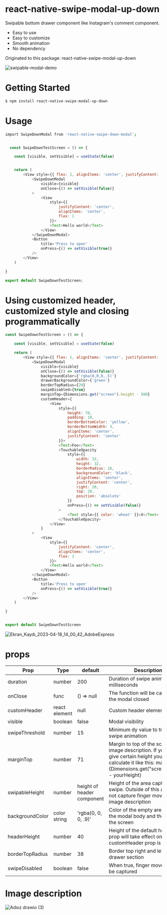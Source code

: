 
# react-native-swipe-modal-up-down
Swipable bottom drawer component like Instagram's comment component.

  - Easy to use
  - Easy to customize
  - Smooth animation
  - No dependency

Originated to this package: react-native-swipe-modal-up-down



![swipable-modal-demo](https://user-images.githubusercontent.com/41010080/232225919-a55cf116-377d-4869-a196-1e0d2974e2bc.gif)


# Getting Started
```sh
$ npm install react-native-swipe-modal-up-down
```

# Usage
```sh
import SwipeDownModal from 'react-native-swipe-down-modal';
```

```javascript

  const SwipeDownTestScreen = () => {

    const [visible, setVisible] = useState(false)


    return (
        <View style={{ flex: 1, alignItems: 'center', justifyContent: 'center' }}>
            <SwipeDownModal
                visible={visible}
                onClose={() => setVisible(false)}
            >
                <View
                    style={{
                        justifyContent: 'center',
                        alignItems: 'center',
                        flex: 1
                    }}>
                    <Text>Hello world</Text>
                </View>
            </SwipeDownModal>
            <Button
                title='Press to open'
                onPress={() => setVisible(true)}
            />
        </View>
    )

}

export default SwipeDownTestScreen;
```



# Using customized header, customized style and closing programmatically


```javascript
const SwipeDownTestScreen = () => {

    const [visible, setVisible] = useState(false)

    return (
        <View style={{ flex: 1, alignItems: 'center', justifyContent: 'center' }}>
            <SwipeDownModal
                visible={visible}
                onClose={() => setVisible(false)}
                backgroundColor={'rgba(0,0,0,.5)'}
                drawerBackgroundColor={'green'}
                borderTopRadius={20}
                swipeDisabled={true}
                marginTop={Dimensions.get("screen").height - 500}
                customHeader={
                    <View
                        style={{
                            height: 70,
                            padding: 10,
                            borderBottomColor: 'yellow',
                            borderBottomWidth: 3,
                            alignItems: 'center',
                            justifyContent: 'center'
                        }}>
                        <Text>Foo</Text>
                        <TouchableOpacity
                            style={{
                                width: 32,
                                height: 32,
                                borderRadius: 16,
                                backgroundColor: 'black',
                                alignItems: 'center',
                                justifyContent: 'center',
                                right: 20,
                                top: 20,
                                position: 'absolute'
                            }}
                            onPress={() => setVisible(false)}
                        >
                            <Text style={{ color: 'wheat' }}>X</Text>
                        </TouchableOpacity>
                    </View>
                }
            >
                <View
                    style={{
                        justifyContent: 'center',
                        alignItems: 'center',
                        flex: 1
                    }}>
                    <Text>Hello world</Text>
                </View>
            </SwipeDownModal>
            <Button
                title='Press to open'
                onPress={() => setVisible(true)}
            />
        </View>
    )

}


export default SwipeDownTestScreen

```




![Ekran_Kaydı_2023-04-18_14_00_42_AdobeExpress](https://user-images.githubusercontent.com/41010080/232758351-bd7547fc-dbc8-4a86-b13f-3770c1deb99e.gif)




# props
                    
Prop | Type | default | Description 
------------- | ------------- | ------------- | -------------
duration  | number | 200 | Duration of swipe animation in milliseconds
onClose  | func | () => null | The function will be called after the modal closed
customHeader  | react element | null | Custom header element 
visible  | boolean | false | Modal visibility
swipeThreshold  | number | 15 | Minimum dy value to trigger swipe animation
marginTop  | number | 71 | Margin to top of the screen. See image description. If you want to give certain height you can calculate it like this: marginTop={Dimensions.get("screen").height - yourHeight} 
swipableHeight | number | height of header component | Height of the area capturing the swipe. Outside of this area will not capture finger moves. See image description
backgroundColor | color string | 'rgba(0, 0, 0, .9)' | Color of the empty area between the modal body and the top of the screen
headerHeight | number | 40 | Height of the default header. This prop will take effect only if customHeader prop is null 
borderTopRadius | number | 38 | Border top right and left radius of drawer section
swipeDisabled | boolean | false | When true, finger moves will not be captured



# Image description

![Adsız drawio (3)](https://user-images.githubusercontent.com/41010080/232230651-56db4379-55bf-4257-828c-53251f073df7.png)
